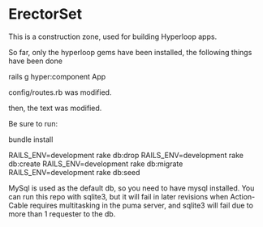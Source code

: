 # ErectorSet
This is a construction zone, used for building Hyperloop apps.

So far, only the hyperloop gems have been installed, the following things have been done

  rails g hyper:component App

  config/routes.rb was modified.

then, the text was modified.

Be sure to run:

bundle install

RAILS_ENV=development rake db:drop 
RAILS_ENV=development rake db:create 
RAILS_ENV=development rake db:migrate 
RAILS_ENV=development rake db:seed

MySql is used as the default db, so you need to have mysql installed.  You can run this repo with sqlite3, but it will fail in later revisions when Action-Cable requires multitasking in the puma server, and sqlite3 will fail due to more than 1 requester to the db.


